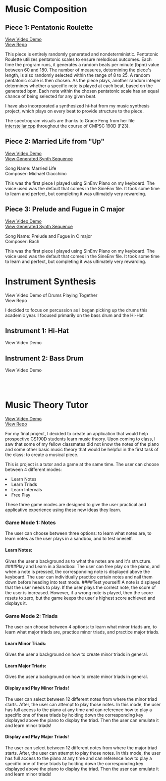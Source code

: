 
# Music Composition
## Piece 1: Pentatonic Roulette

[View Video Demo](https://.com) <br>
[View Repo](https://github.com/allolib-s24/EricM/blob/master/tutorials/synthesis/PentatonicRoulette.cpp)


This piece is entirely randomly generated and nondeterministic. Pentatonic Roulette utilizes pentatonic scales to ensure melodious outcomes. Each time the program runs, it generates a random beats per minute (bpm) value between 60 and 180. The number of measures, determining the piece's length, is also randomly selected within the range of 8 to 25. A random pentatonic scale is then chosen. As the piece plays, another random integer determines whether a specific note is played at each beat, based on the generated bpm. Each note within the chosen pentatonic scale has an equal chance of being selected for any given beat.

I have also incorporated a synthesized hi-hat from my music synthesis project, which plays on every beat to provide structure to the piece.

The spectrogram visuals are thanks to Grace Feng from her file [interstellar.cpp](https://github.com/allolib-s23/demo-gracefeng05/blob/main/tutorials/synthesis/interstellar.cpp) throughout the course of CMPSC 190D (F23).


## Piece 2: Married Life from "Up"

[View Video Demo](https://www.youtube.com/watch?v=jDB0VDm9bJY&ab_channel=EricMarzouk)<br/>
[View Generated Synth Sequence](https://github.com/allolib-s24/EricM/blob/master/tutorials/synthesis/bin/SineEnv_Piano-data/Married%20Life%202.synthSequence)

Song Name: Married Life<br/>
Composer: Michael Giacchino

This was the first piece I played using SinEnv Piano on my keyboard. The voice used was the default that comes in the SineEnv file. It took some time to learn and perfect, but completing it was ultimately very rewarding.


## Piece 3: Prelude and Fugue in C major

[View Video Demo](https://www.youtube.com/watch?v=ED30iDwlX8U&ab_channel=EricMarzouk)<br/>
[View Generated Synth Sequence](https://github.com/allolib-s24/EricM/blob/master/tutorials/synthesis/bin/SineEnv_Piano-data/bach_no1.synthSequence)

Song Name: Prelude and Fugue in C major<br/>
Composer: Bach

This was the first piece I played using SinEnv Piano on my keyboard. The voice used was the default that comes in the SineEnv file. It took some time to learn and perfect, but completing it was ultimately very rewarding.

# Instrument Synthesis

View Video Demo of Drums Playing Together<br/>
View Repo


I decided to focus on percussion as I began picking up the drums this academic year. I focused primarily on the bass drum and the Hi-Hat 

## Instrument 1: Hi-Hat

View Video Demo<br>

## Instrument 2: Bass Drum

View Video Demo


<br/><br/>
# Music Theory Tutor

[View Video Demo](https://drive.google.com/file/d/1dybHt8PODsy6Fi9kOQFYpYUXGVToEJ10/view?usp=drive_link)<br/>
[View Repo](https://github.com/allolib-s24/EricM/blob/master/tutorials/synthesis/musictheory.cpp)

For my final project, I decided to create an application that would help prospective CS190D students learn music theory. Upon coming to class, I saw that some of my fellow classmates did not know the notes of the piano and some other basic music theory that would be helpful in the first task of the class: to create a musical piece.

This is project is a tutor and a game at the same time.
The user can choose between 4 different modes:
<li> Learn Notes</li>
<li> Learn Triads</li>
<li> Learn Intervals</li>
<li> Free Play</li>

These three game modes are designed to give the user practical and applicative experience using these new ideas they learn.

### Game Mode 1: Notes

The user can choose between three options: to learn what notes are, to learn notes as the user plays in a sandbox, and to test oneself.

#### Learn Notes: 
Gives the user a background as to what the notes are and it's structure.
####Play and Learn in a Sandbox:
The user can free play on the piano, and when a note is pressed, the corresponding note is displayed above the keyboard. The user can individually practice certain notes and nail them down before heading into test mode.
####Test yourself!
A note is displayed that the user needs to play. If the user plays the correct note, the score of the user is increased. However, if a wrong note is played, then the score resets to zero, but the game keeps the user's highest score achieved and displays it.

### Game Mode 2: Triads

The user can choose between 4 options: to learn what minor triads are, to learn what major triads are, practice minor triads, and practice major triads.

#### Learn Minor Triads:
Gives the user a background on how to create minor triads in general.

#### Learn Major Triads:
Gives the user a background on how to create minor triads in general.

#### Display and Play Minor Triads!

The user can select between 12 different notes from where the minor triad starts. After, the user can attempt to play those notes. In this mode, the user has full access to the piano at any time and can reference how to play a specific one of these triads by holding down the corresponding key displayed above the piano to display the triad. Then the user can emulate it and learn minor triads!

#### Display and Play Major Triads!

The user can select between 12 different notes from where the major triad starts. After, the user can attempt to play those notes. In this mode, the user has full access to the piano at any time and can reference how to play a specific one of these triads by holding down the corresponding key displayed above the piano to display the triad. Then the user can emulate it and learn minor triads!
